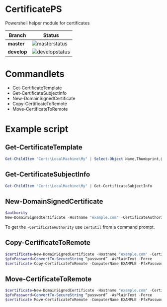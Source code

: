 # CertificatePS
Powershell helper module for certificates

| Branch | Status
| ---------- | ---------
| **master** | ![masterstatus](https://asarafian.visualstudio.com/_apis/public/build/definitions/d1a511ea-5215-45c6-adec-c83eb5ae6bb7/25/badge)
| **develop** | ![developstatus](https://asarafian.visualstudio.com/_apis/public/build/definitions/d1a511ea-5215-45c6-adec-c83eb5ae6bb7/24/badge)

# Commandlets

- Get-CertificateTemplate
- Get-CertificateSubjectInfo
- New-DomainSignedCertificate
- Copy-CertificateToRemote
- Move-CertificateToRemote

# Example script

## Get-CertificateTemplate

```powershell
Get-ChildItem "Cert:\LocalMachine\My" | Select-Object Name,Thumbprint,@{Name="Template";Expression={Get-CertificateTemplate $_}}
```

## Get-CertificateSubjectInfo

```powershell
Get-ChildItem "Cert:\LocalMachine\My" | Get-CertificateSubjectInfo
```

## New-DomainSignedCertificate

```powershell
$authority
New-DomainSignedCertificate -Hostname "example.com" -CertificateAuthority ""
```

To get the `-CertificateAuthority` use `certutil` from a command prompt.

## Copy-CertificateToRemote

```powershell
$certificate=New-DomainSignedCertificate -Hostname "example.com" -CertificateAuthority ""
$pfxPassword=ConvertTo-SecureString “password” -AsPlainText -Force
$certificate|Copy-CertificateToRemote -ComputerName EXAMPLE -PfxPassword $pfxPassword -MoveChain
```

## Move-CertificateToRemote

```powershell
$certificate=New-DomainSignedCertificate -Hostname "example.com" -CertificateAuthority ""
$pfxPassword=ConvertTo-SecureString “password” -AsPlainText -Force
$certificate|Move-CertificateToRemote -ComputerName EXAMPLE -PfxPassword $pfxPassword -MoveChain
```